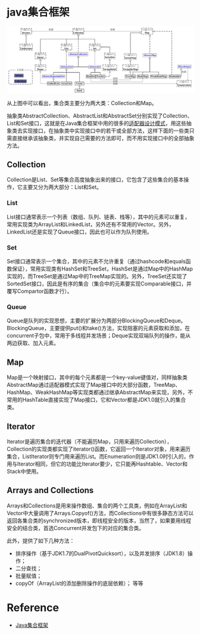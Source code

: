 # java集合框架

![](/images/java/collection/java-colletions.jpg)

从上图中可以看出，集合类主要分为两大类：Collection和Map。

抽象类AbstractCollection、AbstractList和AbstractSet分别实现了Collection、List和Set接口，这就是在Java集合框架中用的很多的[适配器设计模式](/methods/design-patterns/adapter.md)，用这些抽象类去实现接口，在抽象类中实现接口中的若干或全部方法，这样下面的一些类只需直接继承该抽象类，并实现自己需要的方法即可，而不用实现接口中的全部抽象方法。

## Collection
Collection是List、Set等集合高度抽象出来的接口，它包含了这些集合的基本操作，它主要又分为两大部分：List和Set。

### List
List接口通常表示一个列表（数组、队列、链表、栈等），其中的元素可以重复，常用实现类为ArrayList和LinkedList，另外还有不常用的Vector。另外，LinkedList还是实现了Queue接口，因此也可以作为队列使用。

### Set
Set接口通常表示一个集合，其中的元素不允许重复（通过hashcode和equals函数保证），常用实现类有HashSet和TreeSet，HashSet是通过Map中的HashMap实现的，而TreeSet是通过Map中的TreeMap实现的。另外，TreeSet还实现了SortedSet接口，因此是有序的集合（集合中的元素要实现Comparable接口，并覆写Compartor函数才行）。

### Queue
Queue是队列的实现思想，主要的扩展分为两部分BlockingQueue和Deque。BlockingQueue，主要提供put()和take()方法，实现阻塞的元素获取和添加，在concurrent子包中，常用于多线程并发场景；Deque实现双端队列的操作，能从两边获取、加入元素。

## Map
Map是一个映射接口，其中的每个元素都是一个key-value键值对，同样抽象类AbstractMap通过适配器模式实现了Map接口中的大部分函数，TreeMap、HashMap、WeakHashMap等实现类都通过继承AbstractMap来实现，另外，不常用的HashTable直接实现了Map接口，它和Vector都是JDK1.0就引入的集合类。

## Iterator
 Iterator是遍历集合的迭代器（不能遍历Map，只用来遍历Collection），Collection的实现类都实现了iterator()函数，它返回一个Iterator对象，用来遍历集合，ListIterator则专门用来遍历List。而Enumeration则是JDK1.0时引入的，作用与Iterator相同，但它的功能比Iterator要少，它只能再Hashtable、Vector和Stack中使用。
 
 ## Arrays and Collections
  Arrays和Collections是用来操作数组、集合的两个工具类，例如在ArrayList和Vector中大量调用了Arrays.Copyof()方法，而Collections中有很多静态方法可以返回各集合类的synchronized版本，即线程安全的版本，当然了，如果要用线程安全的结合类，首选Concurrent并发包下的对应的集合类。

此外，提供了如下几种方法：
- 排序操作（基于JDK1.7的DualPivotQuicksort），以及并发排序（JDK1.8）操作；
- 二分查找；
- 批量赋值；
- copyOf（ArrayList的添加删除操作的底层依赖）；
等等


# Reference
- [Java集合框架](https://blog.csdn.net/ns_code/article/details/35564663)
